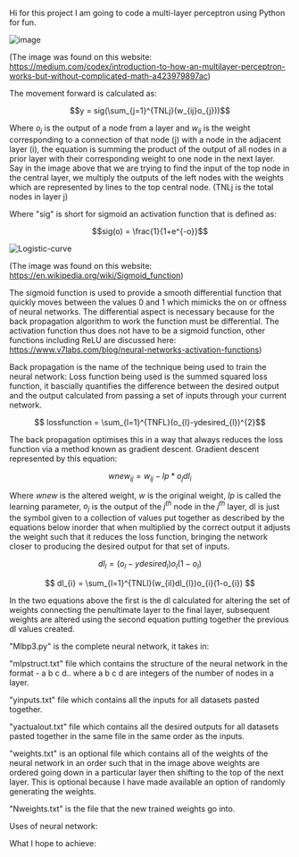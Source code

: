 Hi for this project I am going to code a multi-layer perceptron using Python for fun.

![image](https://github.com/user-attachments/assets/810ad0f7-bf43-40ea-93b9-08fa712e75ef)

(The image was found on this website: https://medium.com/codex/introduction-to-how-an-multilayer-perceptron-works-but-without-complicated-math-a423979897ac)

The movement forward is calculated as:

$$y = sig(\sum_{j=1}^{TNLj}(w_{ij}o_{j}))$$

Where $o_{j}$ is the output of a node from a layer and $w_{ij}$ is the weight corresponding to a connection of that node (j) with a node in the adjacent layer (i), the equation is summing the product of the output of all nodes in a prior layer with their corresponding weight to one node in the next layer. Say in the image above that we are trying to find the input of the top node in the central layer, we multiply the outputs of the left nodes with the weights which are represented by lines to the top central node. (TNLj is the total nodes in layer j)

Where "sig" is short for sigmoid an activation function that is defined as:

$$sig(o) = \frac{1}{1+e^{-o}}$$

![Logistic-curve](https://github.com/user-attachments/assets/b8a898fc-db02-456e-8a20-67abd3664682)

(The image was found on this website: https://en.wikipedia.org/wiki/Sigmoid_function)

The sigmoid function is used to provide a smooth differential function that quickly moves between the values 0 and 1 which mimicks the on or offness of neural networks. The differential aspect is necessary because for the back propagation algorithm to work the function must be differential. The activation function thus does not have to be a sigmoid function, other functions including ReLU are discussed here: https://www.v7labs.com/blog/neural-networks-activation-functions)

Back propagation is the name of the technique being used to train the neural network:
Loss function being used is the summed squared loss function, it bascially quantifies the difference between the desired output and the output calculated from passing a set of inputs through your current network.

$$ lossfunction = \sum_{l=1}^{TNFL}(o_{l}-ydesired_{l})^{2}$$

The back propagation optimises this in a way that always reduces the loss function via a method known as gradient descent. Gradient descent represented by this equation:

$$ wnew_{ij} = w_{ij} - lp*o_{j}dl_{i} $$

Where $wnew$ is the altered weight, $w$ is the original weight, $lp$ is called the learning parameter, $o_{j}$ is the output of the $j^{th}$ node in the $j^{th}$ layer, dl is just the symbol given to a collection of values put together as described by the equations below inorder that when multiplied by the correct output it adjusts the weight such that it reduces the loss function, bringing the network closer to producing the desired output for that set of inputs.

$$ dl_{l} = (o_{l} - ydesired_{l})o_{l}(1-o_{l}) $$

$$ dl_{i} = \sum_{l=1}^{TNLl}(w_{il}dl_{l})o_{i}(1-o_{i}) $$

In the two equations above the first is the dl calculated for altering the set of weights connecting the penultimate layer to the final layer, subsequent weights are altered using the second equation putting together the previous dl values created.

"Mlbp3.py" is the complete neural network, it takes in:

"mlpstruct.txt" file which contains the structure of the neural network in the format - a b c d.. where a b c d are integers of the number of nodes in a layer.

"yinputs.txt" file which contains all the inputs for all datasets pasted together.

"yactualout.txt" file which contains all the desired outputs for all datasets pasted together in the same file in the same order as the inputs.

"weights.txt" is an optional file which contains all of the weights of the neural network in an order such that in the image above weights are ordered going down in a particular layer then shifting to the top of the next layer. This is optional because I have made available an option of randomly generating the weights.

"Nweights.txt" is the file that the new trained weights go into.

Uses of neural network:

What I hope to achieve:

